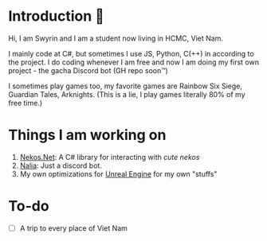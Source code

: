# Introduction 👋
Hi, I am Swyrin and I am a student now living in HCMC, Viet Nam.

I mainly code at C#, but sometimes I use JS, Python, C(++) in according to the project.
I do coding whenever I am free and now I am doing my first own project - the gacha Discord bot (GH repo soon™)

I sometimes play games too, my favorite games are Rainbow Six Siege, Guardian Tales, Arknights. (This is a lie, I play games literally 80% of my free time.)

# Things I am working on
1. [Nekos.Net](https://github.com/Nekos-life/Nekos.Net): A C# library for interacting with _cute nekos_
2. [Nalia](https://github.com/Swyreee/badly-made-discord-bot): Just a discord bot.
3. My own optimizations for [Unreal Engine](https://www.unrealengine.com) for my own "stuffs"

# To-do
- [ ] A trip to every place of Viet Nam
